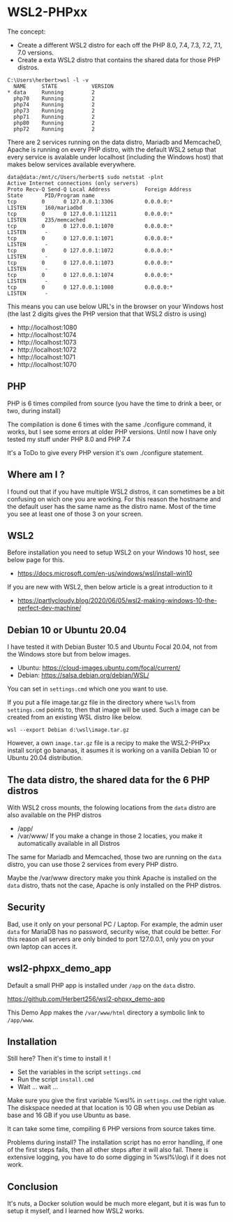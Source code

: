 # WSL2-PHPxx 

The concept:
* Create a different WSL2 distro for each off the PHP 8.0, 7.4, 7.3, 7.2, 7.1, 7.0 versions.
* Create a exta WSL2 distro that contains the shared data for those PHP distros.

```
C:\Users\herbert>wsl -l -v
  NAME     STATE           VERSION
* data     Running         2
  php70    Running         2
  php74    Running         2
  php73    Running         2
  php71    Running         2
  php80    Running         2
  php72    Running         2
```

There are 2 services running on the data distro, Mariadb and MemcacheD, Apache is running on every PHP distro, with the default WSL2 setup that every service is avalable under localhost (including the Windows host) that makes below services available everywhere.

```
data@data:/mnt/c/Users/herbert$ sudo netstat -plnt
Active Internet connections (only servers)
Proto Recv-Q Send-Q Local Address           Foreign Address         State       PID/Program name
tcp        0      0 127.0.0.1:3306          0.0.0.0:*               LISTEN      160/mariadbd
tcp        0      0 127.0.0.1:11211         0.0.0.0:*               LISTEN      235/memcached
tcp        0      0 127.0.0.1:1070          0.0.0.0:*               LISTEN      -
tcp        0      0 127.0.0.1:1071          0.0.0.0:*               LISTEN      -
tcp        0      0 127.0.0.1:1072          0.0.0.0:*               LISTEN      -
tcp        0      0 127.0.0.1:1073          0.0.0.0:*               LISTEN      -
tcp        0      0 127.0.0.1:1074          0.0.0.0:*               LISTEN      -
tcp        0      0 127.0.0.1:1080          0.0.0.0:*               LISTEN      -
```

This means you can use below URL's in the browser on your Windows host (the last 2 digits gives the PHP version that that WSL2 distro is using)

* http://localhost:1080
* http://localhost:1074
* http://localhost:1073
* http://localhost:1072
* http://localhost:1071
* http://localhost:1070


## PHP

PHP is 6 times compiled from source (you have the time to drink a beer, or two, during install)

The compilation is done 6 times with the same ./configure command, it works, but I see some errors at older PHP versions. Until now I have only tested my stuff under PHP 8.0 and PHP 7.4

It's a ToDo to give every PHP version it's own ./configure statement. 



## Where am I ?

I found out that if you have multiple WSL2 distros, it can sometimes be a bit confusing on wich one you are working. For this reason the hostname and the default user has the same name as the distro name. Most of the time you see at least one of those 3 on your screen.



## WSL2

Before installation you need to setup WSL2 on your Windows 10 host, see below page for this.

* https://docs.microsoft.com/en-us/windows/wsl/install-win10

If you are new with WSL2, then below article is a great introduction to it

* https://partlycloudy.blog/2020/06/05/wsl2-making-windows-10-the-perfect-dev-machine/



## Debian 10 or Ubuntu 20.04

I have tested it with Debian Buster 10.5 and Ubuntu Focal 20.04, not from the Windows store but from below images.

* Ubuntu: https://cloud-images.ubuntu.com/focal/current/
* Debian: https://salsa.debian.org/debian/WSL/

You can set in `settings.cmd` which one you want to use.

If you put a file image.tar.gz file in the directory where `%wsl%` from `settings.cmd` points to, then that image will be used. Such a image can be created from an existing WSL distro like below.

`wsl --export Debian d:\wsl\image.tar.gz`

However, a own `image.tar.gz` file is a recipy to make the WSL2-PHPxx install script go bananas, it asumes it is working on a vanilla Debian 10 or Ubuntu 20.04 distribution.



## The data distro, the shared data for the 6 PHP distros

With WSL2 cross mounts, the folowing locations from the `data` distro are also available on the PHP distros
* /app/
* /var/www/
If you make a change in those 2 locaties, you make it automatically available in all Distros

The same for Mariadb and Memcached, those two are running on the `data` distro, you can use those 2 services from every PHP distro.

Maybe the /var/www directory make you think Apache is installed on the `data` distro, thats not the case, Apache is only installed on the PHP distros.



## Security

Bad, use it only on your personal PC / Laptop. For example, the admin user `data` for MariaDB has no password, security wise, that could be better. For this reason all servers are only binded to port 127.0.0.1, only you on your own laptop can acces it.



## wsl2-phpxx_demo_app

Default a small PHP app is installed under `/app` on the `data` distro.

https://github.com/Herbert256/wsl2-phpxx_demo-app

This Demo App makes the `/var/www/html` directory a symbolic link to `/app/www`.



## Installation

Still here? Then it's time to install it !

* Set the variables in the script `settings.cmd`
* Run the script `install.cmd`
* Wait ... wait ...

Make sure you give the first variable %wsl% in `settings.cmd` the right value. The diskspace needed at that location is 10 GB when you use Debian as base and 16 GB if you use Ubuntu as base.

It can take some time, compiling 6 PHP versions from source takes time.

Problems during install? The installation script has no error handling, if one of the first steps fails, then all other steps after it will also fail. There is extensive logging, you have to do some digging in %wsl%\log\ if it does not work.



## Conclusion

It's nuts, a Docker solution would be much more elegant, but it is was fun to setup it myself, and I learned how WSL2 works.
